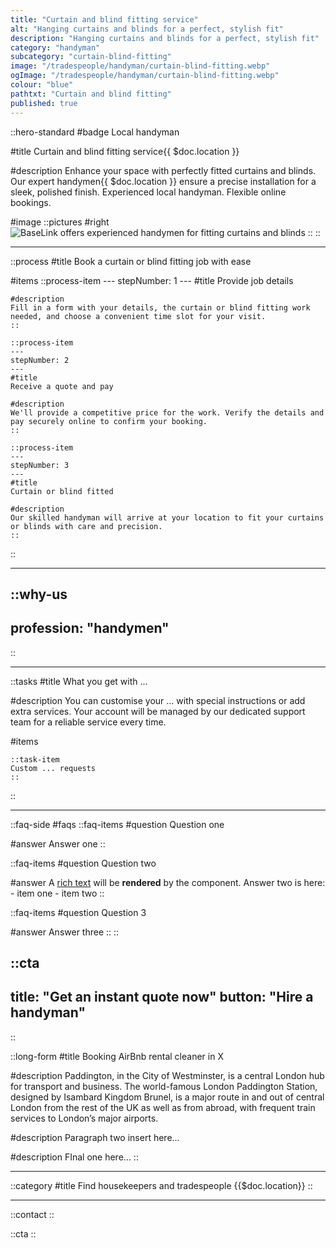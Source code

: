 ```yaml
---
title: "Curtain and blind fitting service"
alt: "Hanging curtains and blinds for a perfect, stylish fit"
description: "Hanging curtains and blinds for a perfect, stylish fit"
category: "handyman"
subcategory: "curtain-blind-fitting"
image: "/tradespeople/handyman/curtain-blind-fitting.webp"
ogImage: "/tradespeople/handyman/curtain-blind-fitting.webp"
colour: "blue"
pathtxt: "Curtain and blind fitting"
published: true
---
```


::hero-standard
#badge
Local handyman

#title
Curtain and blind fitting service{{ $doc.location }}

#description
Enhance your space with perfectly fitted curtains and blinds. Our expert handymen{{ $doc.location }} ensure a precise installation for a sleek, polished finish. Experienced local handyman. Flexible online bookings.

#image
    ::pictures
    #right
    ![BaseLink offers experienced handymen for fitting curtains and blinds](/tradespeople/handyman/curtain-blind-fitting.webp)
    ::
::

---
::process
#title
Book a curtain or blind fitting job with ease

#items
    ::process-item
    ---
    stepNumber: 1
    ---
    #title
    Provide job details

    #description
    Fill in a form with your details, the curtain or blind fitting work needed, and choose a convenient time slot for your visit.
    ::
    
    ::process-item
    ---
    stepNumber: 2
    ---
    #title
    Receive a quote and pay

    #description
    We'll provide a competitive price for the work. Verify the details and pay securely online to confirm your booking.
    ::

    ::process-item
    ---
    stepNumber: 3
    ---
    #title
    Curtain or blind fitted

    #description
    Our skilled handyman will arrive at your location to fit your curtains or blinds with care and precision.
    ::
::

---

::why-us
---
profession: "handymen"
---
::

---

::tasks
#title
What you get with ...

#description
You can customise your ... with special instructions or add extra services. Your account will be managed by our dedicated support team for a reliable service every time.

#items

    ::task-item
    Custom ... requests
    ::
::

---

::faq-side
#faqs
  ::faq-items
  #question
  Question one

  #answer
  Answer one
  ::

  ::faq-items
  #question
  Question two

  #answer
  A [rich text](/services/commercial-cleaning) will be **rendered** by the component.
  Answer two is here:
    - item one
    - item two
  ::

  ::faq-items
  #question
  Question 3

  #answer
  Answer three
  ::
::

::cta
---
title: "Get an instant quote now"
button: "Hire a handyman"
---
::

::long-form
#title
Booking AirBnb rental cleaner in X

#description
Paddington, in the City of Westminster, is a central London hub for transport and business. The world-famous London Paddington Station, designed by Isambard Kingdom Brunel, is a major route in and out of central London from the rest of the UK as well as from abroad, with frequent train services to London’s major airports.

#description
Paragraph two insert here...

#description
FInal one here...
::

---

::category
#title
Find housekeepers and tradespeople {{$doc.location}}
::

---

::contact
::

::cta
::